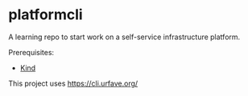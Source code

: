 # platformcli

A learning repo to start work on a self-service infrastructure platform.

Prerequisites:
* [Kind](https://kind.sigs.k8s.io/)

This project uses https://cli.urfave.org/
